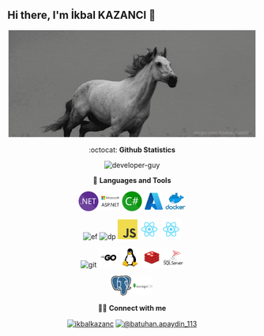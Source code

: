 ## Hi there, I'm İkbal KAZANCI 👋

<p align="center">
<img src="https://github.com/ikbalkazanc/Asp.NetCore-IdentityServer4/blob/master/images/horse.gif" alt="Logo">
</p>

<p align="center">
:octocat: </img> <b> Github Statistics</b> 
</p>

<p align="center">
<img  src="https://github-readme-stats.vercel.app/api?username=ikbalkazanc&show_icons=true&theme=radical" alt="developer-guy"  />
</p>

<p align="center">
🧰 </img> <b> Languages and Tools</b> 
</p>

<p align="center">
  <p align="center">
  <img src="https://github.com/github/explore/blob/main/topics/dotnet/dotnet.png" alt="net" width="40" height="40"/> 
  <img src="https://github.com/github/explore/blob/main/topics/aspnet/aspnet.png" alt="aspnet" width="40" height="40"/> 
  <img src="https://github.com/github/explore/blob/main/topics/csharp/csharp.png" alt="c#" width="40" height="40"/> 
  <img src="https://github.com/github/explore/blob/main/topics/azure/azure.png" alt="azure" width="40" height="40"/>
  <img src="https://github.com/github/explore/raw/main/topics/docker/docker.png" alt="docker" width="40" height="40"/>
  </p>
  <p align="center">
    <img src="https://www.gencayyildiz.com/blog/wp-content/uploads/2019/08/ef-core.png" alt="ef" width="40" height="40"/> 
  <img src="https://z2c2b4z9.stackpathcdn.com/images/logo256X256.png" alt="dp" width="40" height="40"/> 
  <img src="https://github.com/github/explore/blob/main/topics/javascript/javascript.png" alt="js" width="40" height="40"/>
  <img src="https://github.com/github/explore/blob/main/topics/react/react.png" alt="react" width="40" height="40"/> 
  <img src="https://github.com/github/explore/blob/main/topics/react-native/react-native.png" alt="k3s" width="40" height="40"/> 
  </p>
  <p align="center">
  <img src="https://www.vectorlogo.zone/logos/git-scm/git-scm-icon.svg" alt="git" width="40" height="40"/> 
  <img src="https://github.com/github/explore/raw/main/topics/go/go.png" alt="go" width="40" height="40"/> 
  <img src="https://github.com/github/explore/raw/main/topics/linux/linux.png" alt="linux" width="40" height="40"/> 
  <img src="https://github.com/github/explore/blob/main/topics/redis/redis.png" alt="red" width="40" height="40"/> 
   <img src="https://github.com/github/explore/blob/main/topics/sql-server/sql-server.png" alt="sqls" width="40" height="40"/> 
   </p>
    <p align="center">
  <img src="https://github.com/github/explore/blob/main/topics/postgresql/postgresql.png" alt="pg" width="40" height="40"/> 
   <img src="https://github.com/github/explore/blob/main/topics/mongodb/mongodb.png" alt="mg" width="40" height="40"/> 
  </p>
</p>


<p align="center">
🙋‍♂️ <b>Connect with me</b> 
</p>

<p align="center">
<a href="https://www.linkedin.com/in/ikbalkazanc/" target="blank"><img align="center" src="https://img.shields.io/badge/linkedin-%230077B5.svg?&style=for-the-badge&logo=linkedin&logoColor=white" alt="ikbalkazanc" /></a>
<a href="https://ikbalkazanc.medium.com" target="blank"><img align="center" src="https://img.shields.io/badge/medium-%2312100E.svg?&style=for-the-badge&logo=medium&logoColor=white" alt="@batuhan.apaydin_113" /></a>
</p>
